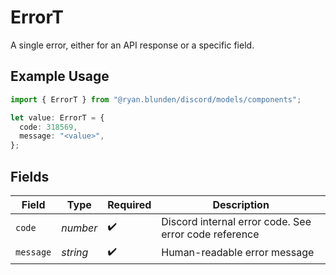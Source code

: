 # ErrorT

A single error, either for an API response or a specific field.

## Example Usage

```typescript
import { ErrorT } from "@ryan.blunden/discord/models/components";

let value: ErrorT = {
  code: 318569,
  message: "<value>",
};
```

## Fields

| Field                                                 | Type                                                  | Required                                              | Description                                           |
| ----------------------------------------------------- | ----------------------------------------------------- | ----------------------------------------------------- | ----------------------------------------------------- |
| `code`                                                | *number*                                              | :heavy_check_mark:                                    | Discord internal error code. See error code reference |
| `message`                                             | *string*                                              | :heavy_check_mark:                                    | Human-readable error message                          |
